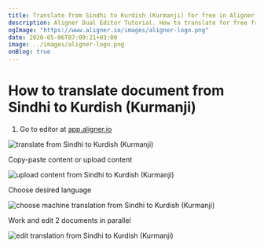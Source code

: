 ```yaml
---
title: Translate from Sindhi to Kurdish (Kurmanji) for free in Aligner Editor
description: Aligner Dual Editor Tutorial. How to translate for free from Sindhi to Kurdish (Kurmanji). Aligner is multilingual document management platform. 
ogImage: "https://www.aligner.io/images/aligner-logo.png"
date: 2020-05-06T07:09:21+03:00
image: ../images/aligner-logo.png
onBlog: true
---
```


# How to translate document from Sindhi to Kurdish (Kurmanji)

1. Go to editor at [app.aligner.io](https://app.aligner.io "Aligner App web page")

![translate from Sindhi to Kurdish (Kurmanji)](../aligner-blank-editor.png "translate from Sindhi to Kurdish (Kurmanji)")

Copy-paste content or upload content

![upload content from Sindhi to Kurdish (Kurmanji)](../aligner-uploaded-document.png "upload content from Sindhi to Kurdish (Kurmanji)")

Choose desired language

![choose machine translation from Sindhi to Kurdish (Kurmanji)](../aligner-language-dropdown.png "choose machine translation from Sindhi to Kurdish (Kurmanji)")

Work and edit 2 documents in parallel

![edit translation from Sindhi to Kurdish (Kurmanji)](../aligner-double-sitded-editor.png "edit translation from Sindhi to Kurdish (Kurmanji)")

